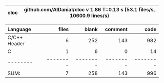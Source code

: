 cloc|github.com/AlDanial/cloc v 1.86  T=0.13 s (53.1 files/s, 10600.9 lines/s)
--- | ---

Language|files|blank|comment|code
:-------|-------:|-------:|-------:|-------:
C/C++ Header|6|252|143|982
C|1|6|0|14
--------|--------|--------|--------|--------
SUM:|7|258|143|996
